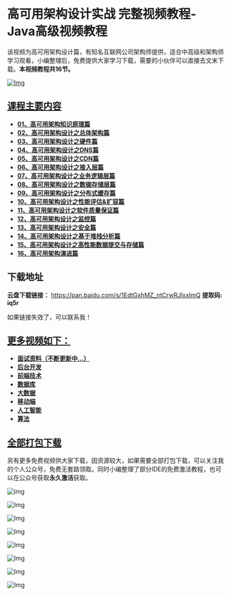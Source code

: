 # 高可用架构设计实战 完整视频教程-Java高级视频教程

该视频为高可用架构设计篇，有知名互联网公司架构师提供，适合中高级和架构师学习观看，小编整理后，免费提供大家学习下载，需要的小伙伴可以直接去文末下载。**本视频教程共16节。**


[![Img](http://www.itzoo.net/wp-content/uploads/2022/04/2022043013565823.jpg)](www.idejihuo.com)

## [课程主要内容]()

- **[01、高可用架构知识原理篇](https://github.com/purocean/yn/releases)**
- **[02、高可用架构设计之总体架构篇](https://github.com/purocean/yn/releases)**
- **[03、高可用架构设计之硬件篇](https://github.com/purocean/yn/releases)**
- **[04、高可用架构设计之DNS篇](https://github.com/purocean/yn/releases)**
- **[05、高可用架构设计之CDN篇](https://github.com/purocean/yn/releases)**
- **[06、高可用架构设计之接入层篇](https://github.com/purocean/yn/releases)**
- **[07、高可用架构设计之业务逻辑层篇](https://github.com/purocean/yn/releases)**
- **[08、高可用架构设计之数据存储层篇](https://github.com/purocean/yn/releases)**
- **[09、高可用架构设计之分布式缓存篇](https://github.com/purocean/yn/releases)**
- **[10、高可用架构设计之性能评估&扩容篇](https://github.com/purocean/yn/releases)**
- **[11、高可用架构设计之软件质量保证篇](https://github.com/purocean/yn/releases)**
- **[12、高可用架构设计之监控篇](https://github.com/purocean/yn/releases)**
- **[13、高可用架构设计之安全篇](https://github.com/purocean/yn/releases)**
- **[14、高可用架构设计之基于堆栈分析篇](https://github.com/purocean/yn/releases)**
- **[15、高可用架构设计之高性能数据提交与存储篇](https://github.com/purocean/yn/releases)**
- **[16、高可用架构演进篇](https://github.com/purocean/yn/releases)**


## 下载地址

**云盘下载链接：** https://pan.baidu.com/s/1EdtGxhMZ_ntCrwRJlxxImQ  **提取码: iq5r**

如果链接失效了，可以联系我！


## [更多视频如下：]()

- **[面试资料（不断更新中...）]()**
- **[后台开发]()**
- **[前端技术]()**
- **[数据库]()**
- **[大数据]()**
- **[移动端]()**
- **[人工智能]()**
- **[算法]()**


## [全部打包下载]()

另有更多免费视频供大家下载，因资源较大，如果需要全部打包下载，可以关注我的个人公众号，免费无套路领取。同时小编整理了部分IDE的免费激活教程，也可以在公众号获取**永久激活**获取。

![img](https://gitee.com/itmatu/zhongmayisheng/raw/master/video/%E7%BB%88%E7%A0%81%E4%B8%80%E7%94%9F.jpg)

![Img](http://www.itzoo.net/wp-content/uploads/2022/04/2022043013451225.jpg)

![Img](http://www.itzoo.net/wp-content/uploads/2022/04/2022043013451247.jpg)

![Img](http://www.itzoo.net/wp-content/uploads/2022/04/2022043013451370.jpg)

![Img](http://www.itzoo.net/wp-content/uploads/2022/04/2022043013451395.jpg)

![Img](http://www.itzoo.net/wp-content/uploads/2022/04/2022043013451443.jpg)

![Img](http://www.itzoo.net/wp-content/uploads/2022/04/2022043013451446.jpg)

![Img](http://www.itzoo.net/wp-content/uploads/2022/04/2022043013431493.jpg)

